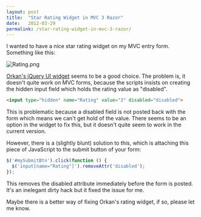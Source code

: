```yaml
---
layout: post
title:  "Star Rating Widget in MVC 3 Razor"
date:   2012-03-29
permalink: /star-rating-widget-in-mvc-3-razor/
---
```

I wanted to have a nice star rating widget on my MVC entry form. Something like this:

![Rating.png](/assets/blog/images/Rating.png)

[Orkan's jQuery UI widget](http://orkans-tmp.22web.net/star_rating/) seems to be a good choice. The problem is, it doesn't quite work on MVC forms, because the scripts insists on creating the hidden input field which holds the rating value as "disabled".
```html
<input type="hidden" name="Rating" value="3" disabled="disabled">
```
This is problematic because a disabled field is not posted back with the form which means we can't get hold of the value. There seems to be an option in the widget to fix this, but it doesn't quite seem to work in the current version.

However, there is a (slightly blunt) solution to this, which is attaching this piece of JavaScript to the submit button of your form:
```javascript
$('#mySubmitBtn').click(function () {
  $('input[name="Rating"]').removeAttr('disabled');
});
```
This removes the disabled attribute immediately before the form is posted. It's an inelegant dirty hack but it fixed the issue for me.

Maybe there is a better way of fixing Orkan's rating widget, if so, please let me know.
